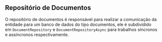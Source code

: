 ## Repositório de Documentos



  
O repositório de documentos é responsável para realizar a comunicação da entidade para um banco de dados do tipo documentos, ele é subdividido em `DocumentRepository` e `DocumentRepositoryAsync` para trabalhos síncronos e assíncronos respectivamente.



